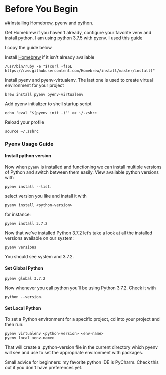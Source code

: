# Before You Begin

##Installing Homebrew, pyenv and python.

Get Homebrew if you haven't already, configure your favorite venv and install python. I am using python 3.7.5 with pyenv.
I used this [guide](https://medium.com/python-every-day/python-development-on-macos-with-pyenv-2509c694a808) 

I copy the guide below

Install [Homebrew](https://brew.sh/) if it isn't already available
```
/usr/bin/ruby -e "$(curl -fsSL https://raw.githubusercontent.com/Homebrew/install/master/install)" 
```

Install pyenv and pyenv-virtualenv. The last one is used to create virtual environment for your project

```shell script
brew install pyenv pyenv-virtualenv
```

Add pyenv initializer to shell startup script
```shell script
echo 'eval "$(pyenv init -)"' >> ~/.zshrc 
```

Reload your profile
```shell script
source ~/.zshrc
```

### Pyenv Usage Guide

#### Install python version

Now when `pyenv` is installed and functioning we can install multiple versions of Python and switch between them easily.
View available python versions with
```shell script
pyenv install --list.
```

select version you like and install it with
```shell script
pyenv install <python-version>
```
for instance:
```shell script
pyenv install 3.7.2
```

Now that we’ve installed Python 3.7.2 let’s take a look at all the installed versions available on our system:
```shell script
pyenv versions
```

You should see system and 3.7.2.

#### Set Global Python
```shell script
pyenv global 3.7.2
```

Now whenever you call python you’ll be using Python 3.7.2. Check it with 
```shell script
python --version.
```

#### Set Local Python

To set a Python environment for a specific project, cd into your project and then run:

```shell script
pyenv virtualenv <python-version> <env-name>
pyenv local <env-name>
```

That will create a .python-version file in the current directory which pyenv will see and use to set the appropriate environment with packages.

Small advice for beginners: my favorite python IDE is PyCharm. Check this out if you don't have preferences yet.